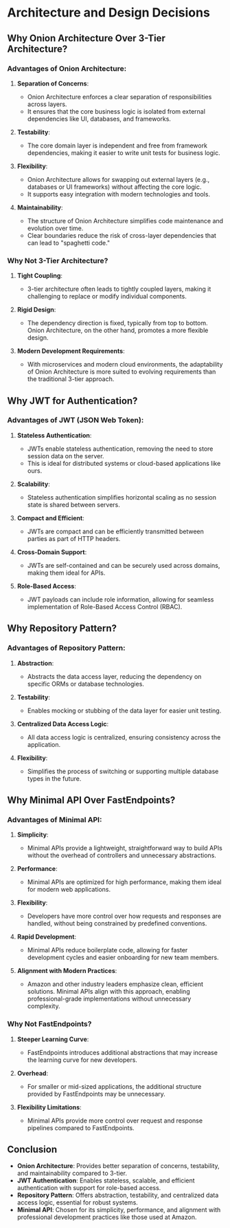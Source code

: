# Architecture and Design Decisions

## Why Onion Architecture Over 3-Tier Architecture?

### Advantages of Onion Architecture:

1. **Separation of Concerns**:
   - Onion Architecture enforces a clear separation of responsibilities across layers.
   - It ensures that the core business logic is isolated from external dependencies like UI, databases, and frameworks.

2. **Testability**:
   - The core domain layer is independent and free from framework dependencies, making it easier to write unit tests for business logic.

3. **Flexibility**:
   - Onion Architecture allows for swapping out external layers (e.g., databases or UI frameworks) without affecting the core logic.
   - It supports easy integration with modern technologies and tools.

4. **Maintainability**:
   - The structure of Onion Architecture simplifies code maintenance and evolution over time.
   - Clear boundaries reduce the risk of cross-layer dependencies that can lead to "spaghetti code."

### Why Not 3-Tier Architecture?

1. **Tight Coupling**:
   - 3-tier architecture often leads to tightly coupled layers, making it challenging to replace or modify individual components.

2. **Rigid Design**:
   - The dependency direction is fixed, typically from top to bottom. Onion Architecture, on the other hand, promotes a more flexible design.

3. **Modern Development Requirements**:
   - With microservices and modern cloud environments, the adaptability of Onion Architecture is more suited to evolving requirements than the traditional 3-tier approach.

## Why JWT for Authentication?

### Advantages of JWT (JSON Web Token):

1. **Stateless Authentication**:
   - JWTs enable stateless authentication, removing the need to store session data on the server.
   - This is ideal for distributed systems or cloud-based applications like ours.

2. **Scalability**:
   - Stateless authentication simplifies horizontal scaling as no session state is shared between servers.

3. **Compact and Efficient**:
   - JWTs are compact and can be efficiently transmitted between parties as part of HTTP headers.

4. **Cross-Domain Support**:
   - JWTs are self-contained and can be securely used across domains, making them ideal for APIs.

5. **Role-Based Access**:
   - JWT payloads can include role information, allowing for seamless implementation of Role-Based Access Control (RBAC).

## Why Repository Pattern?

### Advantages of Repository Pattern:

1. **Abstraction**:
   - Abstracts the data access layer, reducing the dependency on specific ORMs or database technologies.

2. **Testability**:
   - Enables mocking or stubbing of the data layer for easier unit testing.

3. **Centralized Data Access Logic**:
   - All data access logic is centralized, ensuring consistency across the application.

4. **Flexibility**:
   - Simplifies the process of switching or supporting multiple database types in the future.

## Why Minimal API Over FastEndpoints?

### Advantages of Minimal API:

1. **Simplicity**:
   - Minimal APIs provide a lightweight, straightforward way to build APIs without the overhead of controllers and unnecessary abstractions.

2. **Performance**:
   - Minimal APIs are optimized for high performance, making them ideal for modern web applications.

3. **Flexibility**:
   - Developers have more control over how requests and responses are handled, without being constrained by predefined conventions.

4. **Rapid Development**:
   - Minimal APIs reduce boilerplate code, allowing for faster development cycles and easier onboarding for new team members.

5. **Alignment with Modern Practices**:
   - Amazon and other industry leaders emphasize clean, efficient solutions. Minimal APIs align with this approach, enabling professional-grade implementations without unnecessary complexity.

### Why Not FastEndpoints?

1. **Steeper Learning Curve**:
   - FastEndpoints introduces additional abstractions that may increase the learning curve for new developers.

2. **Overhead**:
   - For smaller or mid-sized applications, the additional structure provided by FastEndpoints may be unnecessary.

3. **Flexibility Limitations**:
   - Minimal APIs provide more control over request and response pipelines compared to FastEndpoints.

## Conclusion

- **Onion Architecture**: Provides better separation of concerns, testability, and maintainability compared to 3-tier.
- **JWT Authentication**: Enables stateless, scalable, and efficient authentication with support for role-based access.
- **Repository Pattern**: Offers abstraction, testability, and centralized data access logic, essential for robust systems.
- **Minimal API**: Chosen for its simplicity, performance, and alignment with professional development practices like those used at Amazon.

